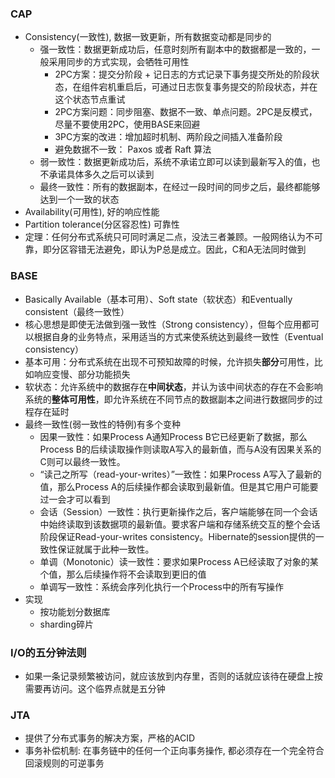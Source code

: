 ### CAP
- Consistency(一致性), 数据一致更新，所有数据变动都是同步的
  - 强一致性：数据更新成功后，任意时刻所有副本中的数据都是一致的，一般采用同步的方式实现，会牺牲可用性
    - 2PC方案：提交分阶段 \+ 记日志的方式记录下事务提交所处的阶段状态，在组件宕机重启后，可通过日志恢复事务提交的阶段状态，并在这个状态节点重试
    - 2PC方案问题：同步阻塞、数据不一致、单点问题。2PC是反模式，尽量不要使用2PC，使用BASE来回避
    - 3PC方案的改进：增加超时机制、两阶段之间插入准备阶段
    - 避免数据不一致： Paxos 或者 Raft 算法
  - 弱一致性：数据更新成功后，系统不承诺立即可以读到最新写入的值，也不承诺具体多久之后可以读到
  - 最终一致性：所有的数据副本，在经过一段时间的同步之后，最终都能够达到一个一致的状态
- Availability(可用性), 好的响应性能
- Partition tolerance(分区容忍性) 可靠性
- 定理：任何分布式系统只可同时满足二点，没法三者兼顾。一般网络认为不可靠，即分区容错无法避免，即认为P总是成立。因此，C和A无法同时做到

### BASE
- Basically Available（基本可用）、Soft state（软状态）和Eventually consistent（最终一致性）
- 核心思想是即使无法做到强一致性（Strong consistency），但每个应用都可以根据自身的业务特点，采用适当的方式来使系统达到最终一致性（Eventual consistency）
- 基本可用：分布式系统在出现不可预知故障的时候，允许损失**部分**可用性，比如响应变慢、部分功能损失
- 软状态：允许系统中的数据存在**中间状态**，并认为该中间状态的存在不会影响系统的**整体可用性**，即允许系统在不同节点的数据副本之间进行数据同步的过程存在延时
- 最终一致性(弱一致性的特例)有多个变种
  - 因果一致性：如果Process A通知Process B它已经更新了数据，那么Process B的后续读取操作则读取A写入的最新值，而与A没有因果关系的C则可以最终一致性。
  - “读己之所写（read-your-writes）”一致性：如果Process A写入了最新的值，那么Process A的后续操作都会读取到最新值。但是其它用户可能要过一会才可以看到
  - 会话（Session）一致性：执行更新操作之后，客户端能够在同一个会话中始终读取到该数据项的最新值。要求客户端和存储系统交互的整个会话阶段保证Read-your-writes consistency。Hibernate的session提供的一致性保证就属于此种一致性。
  - 单调（Monotonic）读一致性：要求如果Process A已经读取了对象的某个值，那么后续操作将不会读取到更旧的值
  - 单调写一致性：系统会序列化执行一个Process中的所有写操作
- 实现
  - 按功能划分数据库 
  - sharding碎片
  
### I/O的五分钟法则
- 如果一条记录频繁被访问，就应该放到内存里，否则的话就应该待在硬盘上按需要再访问。这个临界点就是五分钟

### JTA
- 提供了分布式事务的解决方案，严格的ACID
- 事务补偿机制: 在事务链中的任何一个正向事务操作, 都必须存在一个完全符合回滚规则的可逆事务
